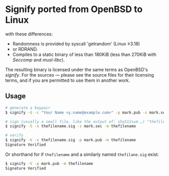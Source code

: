 Signify ported from OpenBSD to Linux
=====================================

with these differences:
 * Randomness is provided by syscall 'getrandom' (Linux ≥3.18)
 * or RDRAND.
 * Compiles to a static binary of less than 180KiB (less than 270KiB with *Seccomp* and *musl-libc*).

The resulting binary is licensed under the same terms as OpenBSD's *signify*.
For the sources — please see the source files for their licensing terms,
and if you are permitted to use them in another work.

Usage
------

```bash
# generate a keypair
$ signify -G -c "Your Name <y.name@example.com>" -p mark.pub -s mark.sec

# sign (usually a small file, like the output of: sha512sum …) "thefilename"
$ signify -S -x thefilename.sig -s mark.sec -m thefilename

# verify
$ signify -V -x thefilename.sig -p mark.pub -m thefilename
Signature Verified
```

Or shorthand for if `thefilename` and a similarly named `thefilane.sig` exist:
```bash
$ signify -V -p mark.pub -m thefilename
Signature Verified
```
